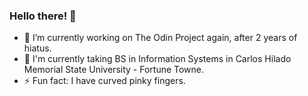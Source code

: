 <!--
**JeffreyMagallanesJr/JeffreyMagallanesJr** is a ✨ _special_ ✨ repository because its `README.md` (this file) appears on your GitHub profile.

Here are some ideas to get you started:

- 🔭 I’m currently working on ...
- 🌱 I’m currently learning ...
- 👯 I’m looking to collaborate on ...
- 🤔 I’m looking for help with ...
- 💬 Ask me about ...
- 📫 How to reach me: ...
- 😄 Pronouns: ...
- ⚡ Fun fact: ...
-->
### Hello there! 👋

- 🔭 I’m currently working on The Odin Project again, after 2 years of hiatus.
- 🏫 I'm currently taking BS in Information Systems in Carlos Hilado Memorial State University - Fortune Towne.
- ⚡ Fun fact: I have curved pinky fingers.
